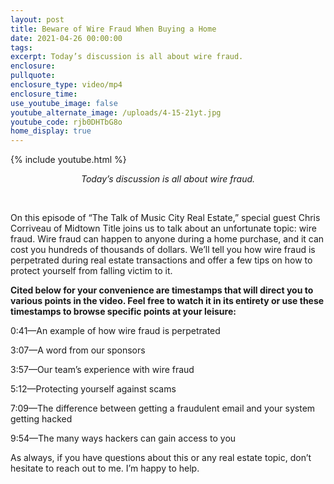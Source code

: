 ```yaml
---
layout: post
title: Beware of Wire Fraud When Buying a Home
date: 2021-04-26 00:00:00
tags:
excerpt: Today’s discussion is all about wire fraud.
enclosure:
pullquote:
enclosure_type: video/mp4
enclosure_time:
use_youtube_image: false
youtube_alternate_image: /uploads/4-15-21yt.jpg
youtube_code: rjb0DHTbG8o
home_display: true
---
```

{% include youtube.html %}

<center><em>Today&rsquo;s discussion is all about wire fraud.</em></center>

&nbsp;

On this episode of “The Talk of Music City Real Estate,” special guest Chris Corriveau of Midtown Title joins us to talk about an unfortunate topic: wire fraud. Wire fraud can happen to anyone during a home purchase, and it can cost you hundreds of thousands of dollars. We’ll tell you how wire fraud is perpetrated during real estate transactions and offer a few tips on how to protect yourself from falling victim to it.&nbsp;

**Cited below for your convenience are timestamps that will direct you to various points in the video. Feel free to watch it in its entirety or use these timestamps to browse specific points at your leisure:&nbsp;**

0:41—An example of how wire fraud is perpetrated&nbsp;

3:07—A word from our sponsors&nbsp;

3:57—Our team’s experience with wire fraud

5:12—Protecting yourself against scams&nbsp;&nbsp;

7:09—The difference between getting a fraudulent email and your system getting hacked

9:54—The many ways hackers can gain access to you

As always, if you have questions about this or any real estate topic, don’t hesitate to reach out to me. I’m happy to help.
